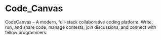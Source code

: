 # Code_Canvas
CodeCanvas – A modern, full-stack collaborative coding platform. Write, run, and share code, manage contests, join discussions, and connect with fellow programmers.
